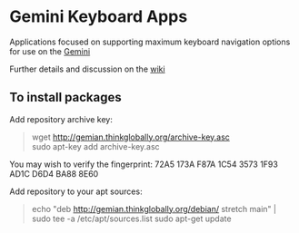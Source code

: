 # Gemini Keyboard Apps

Applications focused on supporting maximum keyboard navigation options 
for use on the [Gemini](https://www.planetcom.co.uk)

Further details and discussion on the [wiki](https://github.com/adamboardman/gemini-keyboard-apps/wiki)

## To install packages

Add repository archive key:

> wget http://gemian.thinkglobally.org/archive-key.asc  
> sudo apt-key add archive-key.asc

You may wish to verify the fingerprint: 72A5 173A F87A 1C54 3573  1F93 AD1C D6D4 BA88 8E60

Add repository to your apt sources:

> echo "deb http://gemian.thinkglobally.org/debian/ stretch main" | sudo tee -a /etc/apt/sources.list
> sudo apt-get update

